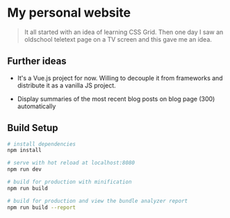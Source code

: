# My personal website

> It all started with an idea of learning CSS Grid. Then one day I saw an oldschool teletext page on a TV screen and this gave me an idea.

## Further ideas

* It's a Vue.js project for now. Willing to decouple it from frameworks and distribute it as a vanilla JS project.

* Display summaries of the most recent blog posts on blog page (300) automatically

## Build Setup

``` bash
# install dependencies
npm install

# serve with hot reload at localhost:8080
npm run dev

# build for production with minification
npm run build

# build for production and view the bundle analyzer report
npm run build --report
```
